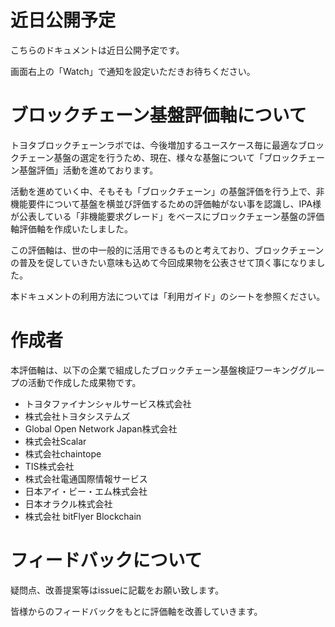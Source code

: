 # 近日公開予定
こちらのドキュメントは近日公開予定です。

画面右上の「Watch」で通知を設定いただきお待ちください。

# ブロックチェーン基盤評価軸について
トヨタブロックチェーンラボでは、今後増加するユースケース毎に最適なブロックチェーン基盤の選定を行うため、現在、様々な基盤について「ブロックチェーン基盤評価」活動を進めております。

活動を進めていく中、そもそも「ブロックチェーン」の基盤評価を行う上で、非機能要件について基盤を横並び評価するための評価軸がない事を認識し、IPA様が公表している「非機能要求グレード」をベースにブロックチェーン基盤の評価軸評価軸を作成いたしました。

この評価軸は、世の中一般的に活用できるものと考えており、ブロックチェーンの普及を促していきたい意味も込めて今回成果物を公表させて頂く事になりました。

本ドキュメントの利用方法については「利用ガイド」のシートを参照ください。	

# 作成者
本評価軸は、以下の企業で組成したブロックチェーン基盤検証ワーキンググループの活動で作成した成果物です。

- トヨタファイナンシャルサービス株式会社
- 株式会社トヨタシステムズ
- Global Open Network Japan株式会社
- 株式会社Scalar
- 株式会社chaintope
- TIS株式会社
- 株式会社電通国際情報サービス
- 日本アイ・ビー・エム株式会社
- 日本オラクル株式会社
- 株式会社 bitFlyer Blockchain

# フィードバックについて
疑問点、改善提案等はissueに記載をお願い致します。

皆様からのフィードバックをもとに評価軸を改善していきます。


